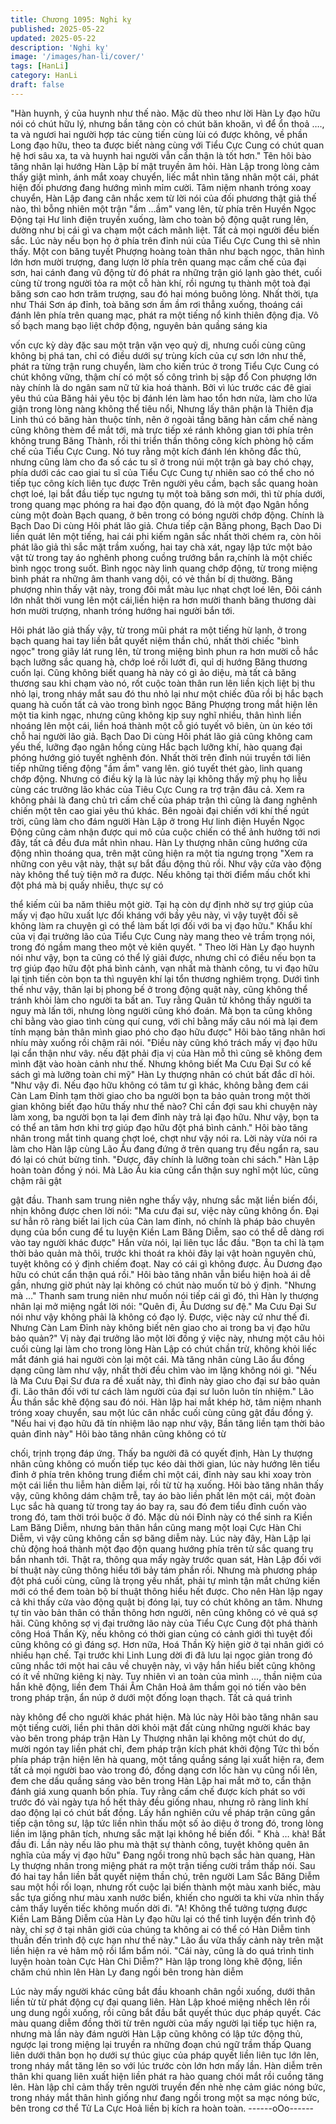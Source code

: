 ```yaml
---
title: Chương 1095: Nghi kỵ
published: 2025-05-22
updated: 2025-05-22
description: 'Nghi kỵ'
image: '/images/han-li/cover/'
tags: [HanLi]
category: HanLi
draft: false
---
```


"Hàn huynh, ý của huynh như thế nào. Mặc dù theo như lời Hàn
Ly đạo hữu nói có chút hữu lý, nhưng bần tăng còn có chút băn
khoăn, vì để ổn thoả …., ta và ngươi hai người hợp tác cùng tiến
cùng lùi có được không, về phần Long đạo hữu, theo ta được biết
nàng cùng với Tiểu Cực Cung có chút quan hệ hơi sâu xa, ta và
huynh hai người vẫn cẩn thận là tốt hơn." Tên hôi bào tăng nhân
lại hướng Hàn Lập bí mật truyền âm hỏi.
Hàn Lập trong lòng cảm thấy giật mình, ánh mắt xoay chuyển, liếc
mắt nhìn tăng nhân một cái, phát hiện đối phương đang hướng
mình mỉm cười.
Tâm niệm nhanh tróng xoay chuyển, Hàn Lập đang cân nhắc xem
từ lời nói của đối phương thật giả thế nào, thì bỗng nhiên một trận
"ầm …ầm" vang lên, từ phía trên Huyền Ngọc Động tại Hư linh
điện truyền xuống, làm cho toàn bộ động quật rung lên, dường
như bị cái gì va chạm một cách mãnh liệt.
Tất cả mọi người đều biến sắc.
Lúc này nếu bọn họ ở phía trên đỉnh núi của Tiểu Cực Cung thì sẽ
nhìn thấy. Một con băng tuyết Phượng hoàng toàn thân như bạch
ngọc, thân hình lớn hơn mười trượng, đang lượn lờ phía trên
quang mạc cấm chế của đại sơn, hai cánh đang vũ động từ đó
phát ra những trận gió lạnh gào thét, cuối cùng từ trong người tỏa
ra một cỗ hàn khí, rồi ngưng tụ thành một toà đại băng sơn cao
hơn trăm trượng, sau đó hai móng buông lỏng.
Nhất thời, tựa như Thái Sơn áp đỉnh, toà băng sơn ầm ầm rơi
thẳng xuống, thoáng cái đánh lên phía trên quang mạc, phát ra
một tiếng nổ kinh thiên động địa.
Vô số bạch mang bạo liệt chớp động, nguyên bản quầng sáng kia

vốn cực kỳ dày đặc sau một trận vặn vẹo quỷ dị, nhưng cuối cùng
cũng không bị phá tan, chỉ có điều dưới sự trùng kích của cự sơn
lớn như thế, phát ra từng trận rung chuyển, làm cho kiến trúc ở
trong Tiểu Cực Cung có chút không vững, thậm chí có một số
công trình bị sập đổ
Con phượng lớn này chính là do ngân sam nữ tử kia hoá thành.
Bởi vì lúc trước các đê giai yêu thú của Băng hải yêu tộc bị đánh
lén làm hao tổn hơn nửa, làm cho lửa giận trong lòng nàng không
thể tiêu nổi, Nhưng lấy thân phận là Thiên địa Linh thú có băng
hàn thuộc tính, nên ở ngoài tầng băng hàn cấm chế nàng cũng
không thèm để mắt tới, mà trực tiếp xé ránh không gian tới phía
trên không trung Băng Thành, rồi thi triển thần thông công kích
phòng hộ cấm chế của Tiểu Cực Cung.
Nó tuy rằng một kích đánh lén không đắc thủ, nhưng cũng làm
cho đa số các tu sĩ ở trong núi một trận gà bay chó chạy, phía
dưới các cao giai tu sĩ của Tiểu Cực Cung tự nhiên sao có thể
cho nó tiếp tục công kích liên tục được
Trên người yêu cầm, bạch sắc quang hoàn chợt loé, lại bắt đầu
tiếp tục ngưng tụ một toà băng sơn mới, thì từ phía dưới, trong
quang mạc phóng ra hai đạo độn quang, đó là một đạo Ngân
hồng cùng một đoàn Bạch quang, ở bên trong có bóng người
chớp động. Chính là Bạch Dao Di cùng Hôi phát lão giả.
Chưa tiếp cận Băng phong, Bạch Dao Di liền quát lên một tiếng,
hai cái phi kiếm ngân sắc nhất thời chém ra, còn hôi phát lão giả
thì sắc mặt trầm xuống, hai tay chà xát, ngay lập tức một bảo vật
từ trong tay áo nghênh phong cuồng trướng bắn ra,chính là một
chiếc bình ngọc trong suốt.
Bình ngọc này linh quang chớp động, từ trong miệng bình phát ra
những âm thanh vang dội, có vẻ thần bí dị thường.
Băng phượng nhìn thấy vật này, trong đôi mắt màu lục nhạt chợt
loé lên, Đôi cánh lớn nhất thời vung lên một cái,liền hiện ra hơn
mười thanh băng thương dài hơn mười trượng, nhanh tróng
hướng hai người bắn tới.

Hôi phát lão giả thấy vậy, từ trong mũi phát ra một tiếng hừ lạnh,
ở trong bạch quang hai tay liền bắt quyết niệm thần chú, nhất thời
chiếc "bình ngọc" trong giây lát rung lên, từ trong miệng bình
phun ra hơn mười cỗ hắc bạch lưỡng sắc quang hà, chớp loé rồi
lướt đi, quỉ dị hướng Băng thương cuốn lại.
Cũng không biết quang hà này có gì ảo diệu, mà tất cả băng
thương sau khi chạm vào nó, rốt cuộc toàn thân run lên liền kịch
liệt bị thu nhỏ lại, trong nháy mắt sau đó thu nhỏ lại như một chiếc
đũa rồi bị hắc bạch quang hà cuốn tất cả vào trong bình ngọc
Băng Phượng trong mắt hiện lên một tia kinh ngạc, nhưng cũng
không kịp suy nghĩ nhiều, thân hình liền nhoáng lên một cái, liền
hoá thành một cỗ gió tuyết vô biên, ùn ùn kéo tới chỗ hai người
lão giả.
Bạch Dao Di cùng Hôi phát lão giả cũng không cam yếu thế,
lưỡng đạo ngân hồng cùng Hắc bạch lưỡng khí, hào quang đại
phóng hướng gió tuyết nghênh đón.
Nhất thời trên đỉnh núi truyền tới liên tiếp những tiếng động "ầm
ầm" vang lên. gió tuyết thét gào, linh quang chớp động.
Nhưng có điều kỳ lạ là lúc này lại không thấy mỹ phụ họ liễu cùng
các trưởng lão khác của Tiêu Cực Cung ra trợ trận đâu cả. Xem
ra không phải là đang chủ trì cấm chế của pháp trận thì cũng là
đang nghênh chiến một tên cao giai yêu thú khác.
Bên ngoài đại chiến với khí thế ngút trời, cũng làm cho đám người
Hàn Lập ở trong Hư linh điện Huyền Ngọc Động cũng cảm nhận
được qui mô của cuộc chiến có thể ảnh hưởng tới nơi đây, tất cả
đều đưa mắt nhìn nhau.
Hàn Ly thượng nhân cũng hướng cửa động nhìn thoáng qua, trên
mặt cũng hiện ra một tia ngưng trọng
"Xem ra những con yêu vật này, thật sự bắt đầu động thủ rồi. Như
vậy cửa vào động này không thể tuỳ tiện mở ra được. Nếu không
tại thời điểm mấu chốt khi đột phá mà bị quấy nhiễu, thực sự có

thể kiếm củi ba năm thiêu một giờ. Tại hạ còn dự định nhờ sự trợ
giúp của mấy vị đạo hữu xuất lực đối kháng với bầy yêu này, vì
vậy tuyệt đối sẽ không làm ra chuyện gì có thể làm bất lợi đối với
ba vị đạo hữu." Khẩu khí của vị đại trưởng lão của Tiểu Cực Cung
này mang theo vẻ trầm trọng nói, trong đó ngầm mang theo một
vẻ kiên quyết.
" Theo lời Hàn Ly đạo huynh nói như vậy, bọn ta cũng có thể lý
giải được, nhưng chỉ có điều nếu bọn ta trợ giúp đạo hữu đột phá
bình cảnh, vạn nhất mà thành công, tu vi đạo hữu lại tịnh tiến còn
bọn ta thì nguyên khí lại tổn thương nghiêm trọng. Dưới tình thế
như vậy, thân lại bị phong bế ở trong động quật này, cũng không
thể tránh khỏi làm cho người ta bất an. Tuy rằng Quân tử không
thấy người ta nguy mà lấn tới, nhưng lòng người cũng khó đoán.
Mà bọn ta cũng không chỉ bằng vào giao tình cùng quí cung, với
chỉ bằng mấy câu nói mà lại đem tính mạng bản thân mình giao
phó cho đạo hữu được"
Hôi bào tăng nhân hơi nhíu mày xuống rồi chậm rãi nói.
"Điều này cũng khó trách mấy vị đạo hữu lại cẩn thận như vây.
nếu đặt phải địa vị của Hàn mỗ thì cũng sẽ không đem mình đặt
vào hoàn cảnh như thế. Nhưng không biết Ma Cưu Đại Sư có kế
sách gì mà lưỡng toàn chi mỹ" Hàn Ly thượng nhân có chút bất
đắc dĩ hỏi.
"Như vậy đi. Nếu đạo hữu không có tâm tư gì khác, không bằng
đem cái Càn Lam Đỉnh tạm thời giao cho ba người bọn ta bảo
quản trong một thời gian không biết đạo hữu thấy như thế nào?
Chỉ cần đợi sau khi chuyện này làm xong, ba người bọn ta lại đem
đỉnh này trả lại đạo hữu. Như vậy, bọn ta có thể an tâm hơn khi
trợ giúp đạo hữu đột phá bình cảnh." Hôi bào tăng nhân trong mắt
tinh quang chợt loé, chợt như vậy nói ra. Lời này vừa nói ra làm
cho Hàn lập cùng Lão Ẩu đang đứng ở trên quang trụ đều ngẩn
ra, sau đó lại có chút bừng tỉnh.
"Được, đây chính là lưỡng toàn chi sách." Hàn Lập hoàn toàn
đồng ý nói.
Mà Lão Ẩu kia cũng cẩn thận suy nghĩ một lúc, cũng chậm rãi gật

gật đầu.
Thanh sam trung niên nghe thấy vậy, nhưng sắc mặt liền biến đổi,
nhịn không được chen lời nói:
"Ma cưu đại sư, việc này cũng không ổn. Đại sư hẳn rõ ràng biết
lai lịch của Càn lam đỉnh, nó chính là pháp bảo chuyên dụng của
bổn cung để tu luyện Kiền Lam Băng Diễm, sao có thể dễ dàng
rơi vào tay người khác được" Hắn vừa nói, lại liên tục lắc đầu.
"Bọn ta chỉ là tạm thời bảo quản mà thôi, trước khi thoát ra khỏi
đây lại vật hoàn nguyên chủ, tuyệt không có ý định chiếm đoạt.
Nay có cái gì không được. Âu Dương đạo hữu có chút cẩn thận
quá rồi." Hôi bào tăng nhân vẫn biểu hiện hoà ái dễ gần, nhưng
giờ phút này lại không có chút nào muốn từ bỏ ý định.
"Nhưng mà …" Thanh sam trung niên như muốn nói tiếp cái gì đó,
thì Hàn ly thượng nhân lại mở miệng ngắt lời nói:
"Quên đi, Âu Dương sư đệ."
Ma Cưu Đại Sư nói như vậy không phải là không có đạo lý.
Được, việc này cứ như thế đi. Nhưng Càn Lam Đỉnh này không
biết nên giao cho ai trong ba vị đạo hữu bảo quản?" Vị này đại
trưởng lão một lời đồng ý việc này, nhưng một câu hỏi cuối cùng
lại làm cho trong lòng Hàn Lập có chút chần trừ, không khỏi liếc
mắt đánh giá hai người còn lại một cái.
Mà tăng nhân cùng Lão ẩu đồng dạng cũng làm như vậy, nhất
thời đều chìm vào im lặng không nói gì.
"Nếu là Ma Cưu Đại Sư đưa ra đề xuất này, thì đỉnh này giao cho
đại sư bảo quản đi. Lão thân đối với tư cách làm người của đại
sư luôn luôn tín nhiệm." Lão Ẩu thần sắc khẽ động sau đó nói.
Hàn lập hai mắt khép hờ, tâm niệm nhanh tróng xoay chuyển, sau
một lúc cân nhắc cuối cùng cũng gật đầu đồng ý.
"Nếu hai vị đạo hữu đã tín nhiệm lão nạp như vậy, Bần tăng liền
tạm thời bảo quản đỉnh này" Hôi bào tăng nhân cũng không có từ

chối, trịnh trọng đáp ứng.
Thấy ba người đã có quyết định, Hàn Ly thượng nhân cũng không
có muốn tiếp tục kéo dài thời gian, lúc này hướng lên tiểu đỉnh ở
phía trên không trung điểm chỉ một cái, đỉnh này sau khi xoay tròn
một cái liền thu liễm hàn diễm lại, rồi từ từ hạ xuống.
Hôi bào tăng nhân thấy vậy, cũng không dám chậm trễ, tay áo
bào liền phất lên một cái, một đoàn Lục sắc hà quang từ trong tay
áo bay ra, sau đó đem tiểu đỉnh cuốn vào trong đó, tam thời trói
buộc ở đó.
Mặc dù nói Đỉnh này có thể sinh ra Kiền Lam Băng Diễm, nhưng
bản thân hắn cũng mang một loại Cực Hàn Chi Diễm, vì vậy cũng
không cần sợ băng diễm này.
Lúc này đây, Hàn Lập lại chủ động hoá thành một đạo độn quang
hướng phía trên tử sắc quang trụ bắn nhanh tới. Thật ra, thông
qua mấy ngày trước quan sát, Hàn Lập đối với bí thuật này cũng
thông hiểu tới bảy tám phần rồi.
Nhưng mà phương pháp đột phá cuối cùng, cũng là trọng yếu
nhất, phải tự mình tận mắt chứng kiến mới có thể đem toàn bộ bí
thuật thông hiểu hết được.
Cho nên Hàn lập ngay cả khi thấy cửa vào động quật bị đóng lại,
tuy có chút không an tâm. Nhưng tự tin vào bản thân có thần
thông hơn người, nên cũng không có vẻ quá sợ hãi. Cũng không
sợ vị đại trưởng lão này của Tiểu Cực Cung đột phá thành công
Hoá Thần Kỳ, nếu không có thời gian củng có cảnh giới thì tuyệt
đối cũng không có gì đáng sợ.
Hơn nữa, Hoá Thần Kỳ hiện giờ ở tại nhân giới có nhiều hạn chế.
Tại trước khi Linh Lung dời đi đã lưu lại ngọc giản trong đó cũng
nhắc tới một hai câu về chuyện này, vì vậy hắn hiểu biết cũng
không có ít về những kiêng kị này.
Tuy nhiên vì an toàn của mình …, thần niệm của hắn khẽ động,
liền đem Thái Âm Chân Hoả âm thầm gọi nó tiến vào bên trong
pháp trận, ẩn núp ở dưới một đống loạn thạch. Tất cả quá trình

này không để cho người khác phát hiện.
Mà lúc này Hôi bào tăng nhân sau một tiếng cười, liền phi thân
dời khỏi mặt đất cùng những người khác bay vào bên trong pháp
trận
Hàn Ly Thượng nhân lại không một chút do dự, mười ngón tay
liền phát chỉ, đem pháp trận kích phát khởi động
Tức thì bốn phía pháp trận hiện lên hà quang, một tầng quầng
sáng lại xuất hiện ra, đem tất cả mọi người bao vào trong đó,
đồng dạng cơn lốc hàn vụ cũng nổi lên, đem che dấu quầng sáng
vào bên trong
Hàn Lập hai mắt mở to, cẩn thận đánh giá xung quanh bốn phía.
Tuy rằng cấm chế được kích phát so với trước đó vài ngày tựa hồ
hết thảy đều giống nhau, nhưng rõ ràng linh khí dao động lại có
chút bất đồng. Lấy hắn nghiên cứu về pháp trận cũng gần tiếp
cận tông sư, lập tức liền nhìn thấu một số ảo diệu ở trong đó,
trong lòng liền im lặng phân tích, nhưng sắc mặt lại không hề biến
đổi.
" Khà … khà! Bắt đầu đi. Lần này nếu lão phu mà thật sự thành
công, tuyệt không quên ân nghĩa của mấy vị đạo hữu" Đang ngồi
trong nhũ bạch sắc hàn quang, Hàn Ly thượng nhân trong miệng
phát ra một trận tiếng cười trầm thấp nói. Sau đó hai tay hắn liền
bắt quyết niệm thần chú, trên người Lam Sắc Băng Diễm sau một
hồi rối loạn, nhưng rốt cuộc lại biến thành một màu xanh biếc,
màu sắc tựa giống như màu xanh nước biển, khiến cho người ta
khi vừa nhìn thấy cảm thấy luyến tiếc không muốn dời đi.
"A! Không thể tưởng tượng được Kiền Lam Băng Diễm của Hàn
Ly đạo hữu lại có thể tinh luyện đến trình độ này, chỉ sợ ở tại nhân
giới của chúng ta không ai có thể có Hàn Diễm tinh thuần đến
trình độ cực hạn như thế này." Lão ẩu vừa thấy cảnh này trên mặt
liền hiện ra vẻ hâm mộ rồi lẩm bẩm nói.
"Cái này, cũng là do quá trình tinh luyện hoàn toàn Cực Hàn Chi
Diễm?" Hàn lập trong lòng khẽ động, liền chăm chú nhìn lên Hàn
Ly đang ngồi bên trong hàn diễm

Lúc này mấy người khác cũng bắt đầu khoanh chân ngồi xuống,
dưới thân liền từ từ phát động cự đại quang liên.
Hàn Lập khoé miệng nhếch lên rồi ung dung ngồi xuống, rồi cũng
bắt đầu bắt quyết thúc dục pháp quyết.
Các màu quang diễm đồng thời từ trên người của mấy người lại
tiếp tục hiện ra, nhưng mà lần này đám người Hàn Lập cũng
không có lập tức động thủ, ngược lại trong miệng lại truyền ra
những đoạn chú ngữ trầm thấp
Quang liên dưới thân bọn họ dưới sự thúc giục của pháp quyết
liền liên tục lớn lên, trong nháy mắt tăng lên so với lúc trước còn
lớn hơn mấy lần. Hàn diễm trên thân khi quang liên xuất hiện liền
phát ra hào quang chói mắt rồi cuồng tăng lên.
Hàn lập chỉ cảm thấy trên người truyền đến nhè nhẹ cảm giác
nóng bức, trong nháy mắt thân hình giống như đang ngồi trong
một sa mạc nóng bức, bên trong cơ thể Tử La Cực Hoả liền bị
kích ra hoàn toàn.
------oOo------
